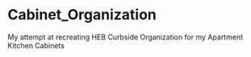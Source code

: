 # Cabinet_Organization
My attempt at recreating HEB Curbside Organization for my Apartment Kitchen Cabinets

